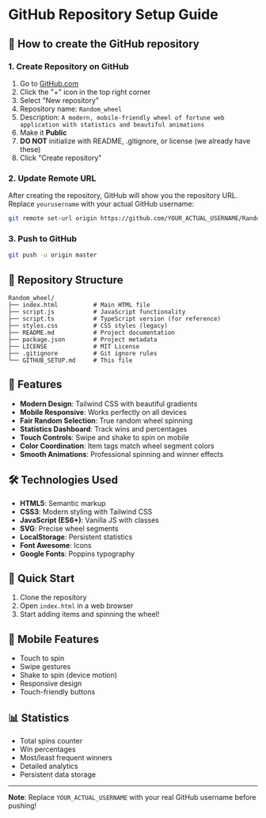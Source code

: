 # GitHub Repository Setup Guide

## 🚀 How to create the GitHub repository

### 1. Create Repository on GitHub
1. Go to [GitHub.com](https://github.com)
2. Click the "+" icon in the top right corner
3. Select "New repository"
4. Repository name: `Random_wheel`
5. Description: `A modern, mobile-friendly wheel of fortune web application with statistics and beautiful animations`
6. Make it **Public**
7. **DO NOT** initialize with README, .gitignore, or license (we already have these)
8. Click "Create repository"

### 2. Update Remote URL
After creating the repository, GitHub will show you the repository URL. Replace `yourusername` with your actual GitHub username:

```bash
git remote set-url origin https://github.com/YOUR_ACTUAL_USERNAME/Random_wheel.git
```

### 3. Push to GitHub
```bash
git push -u origin master
```

## 📁 Repository Structure

```
Random_wheel/
├── index.html          # Main HTML file
├── script.js           # JavaScript functionality
├── script.ts           # TypeScript version (for reference)
├── styles.css          # CSS styles (legacy)
├── README.md           # Project documentation
├── package.json        # Project metadata
├── LICENSE             # MIT License
├── .gitignore          # Git ignore rules
└── GITHUB_SETUP.md     # This file
```

## 🎯 Features

- **Modern Design**: Tailwind CSS with beautiful gradients
- **Mobile Responsive**: Works perfectly on all devices
- **Fair Random Selection**: True random wheel spinning
- **Statistics Dashboard**: Track wins and percentages
- **Touch Controls**: Swipe and shake to spin on mobile
- **Color Coordination**: Item tags match wheel segment colors
- **Smooth Animations**: Professional spinning and winner effects

## 🛠️ Technologies Used

- **HTML5**: Semantic markup
- **CSS3**: Modern styling with Tailwind CSS
- **JavaScript (ES6+)**: Vanilla JS with classes
- **SVG**: Precise wheel segments
- **LocalStorage**: Persistent statistics
- **Font Awesome**: Icons
- **Google Fonts**: Poppins typography

## 🚀 Quick Start

1. Clone the repository
2. Open `index.html` in a web browser
3. Start adding items and spinning the wheel!

## 📱 Mobile Features

- Touch to spin
- Swipe gestures
- Shake to spin (device motion)
- Responsive design
- Touch-friendly buttons

## 📊 Statistics

- Total spins counter
- Win percentages
- Most/least frequent winners
- Detailed analytics
- Persistent data storage

---

**Note**: Replace `YOUR_ACTUAL_USERNAME` with your real GitHub username before pushing!
